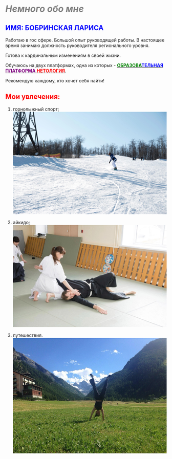 # <span style="color: gray">***Немного обо мне***</span>

## <span style="color: blue">**ИМЯ**: БОБРИНСКАЯ ЛАРИСА</span>

Работаю в гос сфере. Большой опыт руководящей работы. В настоящее время занимаю должность руководителя регионального уровня. 

Готова к кардинальным изменениям в своей жизни.

Обучаюсь на двух платформах, одна из которых - [<span style="color: green"> **ОБРАЗОВА**</span><span style="color: blue">**ТЕЛЬНАЯ**</span><span style="color: purple"> **ПЛАТФОРМА**</span><span style="color: red"> **НЕТОЛОГИЯ**</span>](https://netology.ru/).

Рекомендую каждому, кто хочет себя найти!

## <span style="color: red">Мои увлечения:</span>

<ol>
<li>

горнолыжный спорт;![сноуборд](Snowbord.jpg)

</li>
<li>

айкидо;![айкидо](Aikido.jpg)

</li>
<li>

путешествия.![Italy](Italy.jpg)

</li>
</ol>